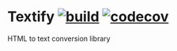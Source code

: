 # Textify [![build](https://github.com/matteocontrini/Textify/workflows/Build%20and%20tests/badge.svg)](https://github.com/matteocontrini/Textify/actions) [![codecov](https://codecov.io/gh/matteocontrini/Textify/branch/master/graph/badge.svg)](https://codecov.io/gh/matteocontrini/Textify)

HTML to text conversion library
